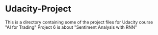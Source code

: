 # Udacity-Project
This is a directory containing some of the project files for Udacity course "AI for Trading"
Project 6 is about "Sentiment Analysis with RNN"
